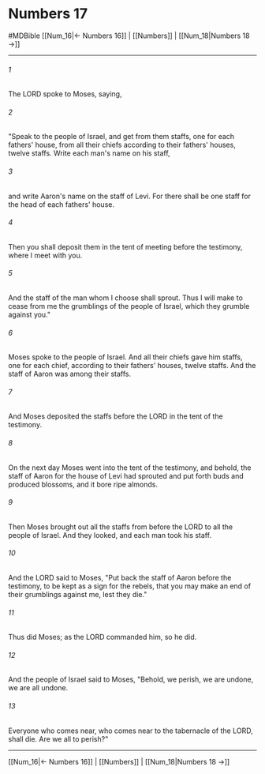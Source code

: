# Numbers 17
#MDBible
[[Num_16|← Numbers 16]] | [[Numbers]] | [[Num_18|Numbers 18 →]]

***

###### 1 
The LORD spoke to Moses, saying, 

###### 2 
"Speak to the people of Israel, and get from them staffs, one for each fathers' house, from all their chiefs according to their fathers' houses, twelve staffs. Write each man's name on his staff, 

###### 3 
and write Aaron's name on the staff of Levi. For there shall be one staff for the head of each fathers' house. 

###### 4 
Then you shall deposit them in the tent of meeting before the testimony, where I meet with you. 

###### 5 
And the staff of the man whom I choose shall sprout. Thus I will make to cease from me the grumblings of the people of Israel, which they grumble against you." 

###### 6 
Moses spoke to the people of Israel. And all their chiefs gave him staffs, one for each chief, according to their fathers' houses, twelve staffs. And the staff of Aaron was among their staffs. 

###### 7 
And Moses deposited the staffs before the LORD in the tent of the testimony. 

###### 8 
On the next day Moses went into the tent of the testimony, and behold, the staff of Aaron for the house of Levi had sprouted and put forth buds and produced blossoms, and it bore ripe almonds. 

###### 9 
Then Moses brought out all the staffs from before the LORD to all the people of Israel. And they looked, and each man took his staff. 

###### 10 
And the LORD said to Moses, "Put back the staff of Aaron before the testimony, to be kept as a sign for the rebels, that you may make an end of their grumblings against me, lest they die." 

###### 11 
Thus did Moses; as the LORD commanded him, so he did. 

###### 12 
And the people of Israel said to Moses, "Behold, we perish, we are undone, we are all undone. 

###### 13 
Everyone who comes near, who comes near to the tabernacle of the LORD, shall die. Are we all to perish?" 

***

[[Num_16|← Numbers 16]] | [[Numbers]] | [[Num_18|Numbers 18 →]]
